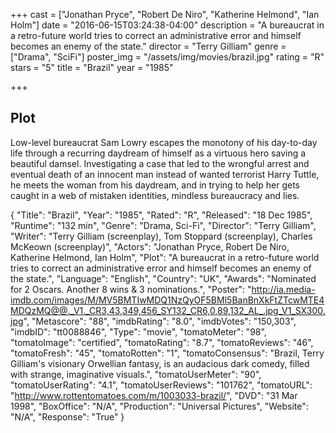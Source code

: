 +++
cast = ["Jonathan Pryce", "Robert De Niro", "Katherine Helmond", "Ian Holm"]
date = "2016-06-15T03:24:38-04:00"
description = "A bureaucrat in a retro-future world tries to correct an administrative error and himself becomes an enemy of the state."
director = "Terry Gilliam"
genre = ["Drama", "SciFi"]
poster_img = "/assets/img/movies/brazil.jpg"
rating = "R"
stars = "5"
title = "Brazil"
year = "1985"

+++

## Plot
Low-level bureaucrat Sam Lowry escapes the monotony of his day-to-day life through a recurring daydream of himself as a virtuous hero saving a beautiful damsel. Investigating a case that led to the wrongful arrest and eventual death of an innocent man instead of wanted terrorist Harry Tuttle, he meets the woman from his daydream, and in trying to help her gets caught in a web of mistaken identities, mindless bureaucracy and lies.

{
  "Title": "Brazil",
  "Year": "1985",
  "Rated": "R",
  "Released": "18 Dec 1985",
  "Runtime": "132 min",
  "Genre": "Drama, Sci-Fi",
  "Director": "Terry Gilliam",
  "Writer": "Terry Gilliam (screenplay), Tom Stoppard (screenplay), Charles McKeown (screenplay)",
  "Actors": "Jonathan Pryce, Robert De Niro, Katherine Helmond, Ian Holm",
  "Plot": "A bureaucrat in a retro-future world tries to correct an administrative error and himself becomes an enemy of the state.",
  "Language": "English",
  "Country": "UK",
  "Awards": "Nominated for 2 Oscars. Another 8 wins & 3 nominations.",
  "Poster": "http://ia.media-imdb.com/images/M/MV5BMTIwMDQ1NzQyOF5BMl5BanBnXkFtZTcwMTE4MDQzMQ@@._V1._CR3,43,349,456_SY132_CR6,0,89,132_AL_.jpg_V1_SX300.jpg",
  "Metascore": "88",
  "imdbRating": "8.0",
  "imdbVotes": "150,303",
  "imdbID": "tt0088846",
  "Type": "movie",
  "tomatoMeter": "98",
  "tomatoImage": "certified",
  "tomatoRating": "8.7",
  "tomatoReviews": "46",
  "tomatoFresh": "45",
  "tomatoRotten": "1",
  "tomatoConsensus": "Brazil, Terry Gilliam's visionary Orwellian fantasy, is an audacious dark comedy, filled with strange, imaginative visuals.",
  "tomatoUserMeter": "90",
  "tomatoUserRating": "4.1",
  "tomatoUserReviews": "101762",
  "tomatoURL": "http://www.rottentomatoes.com/m/1003033-brazil/",
  "DVD": "31 Mar 1998",
  "BoxOffice": "N/A",
  "Production": "Universal Pictures",
  "Website": "N/A",
  "Response": "True"
}